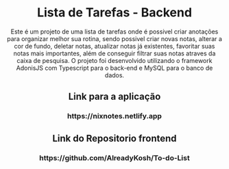 <h1 align="center">Lista de Tarefas - Backend</h1>
<p align="center">Este é um projeto de uma lista de tarefas onde é possivel criar anotações para organizar melhor sua rotina, sendo possivel criar novas notas, alterar a cor de fundo, deletar notas, atualizar notas já existentes, favoritar suas notas mais importantes, além de conseguir filtrar suas notas atraves da caixa de pesquisa. O projeto foi desenvolvido utilizando o framework AdonisJS com Typescript para o back-end e MySQL para o banco de dados.</p>

<h2 align="center">Link para a aplicação </h3>
<h3 align="center">https://nixnotes.netlify.app</h3>
<h2 align="center">Link do Repositorio frontend </h3>
<h3 align="center">https://github.com/AlreadyKosh/To-do-List</h3>

